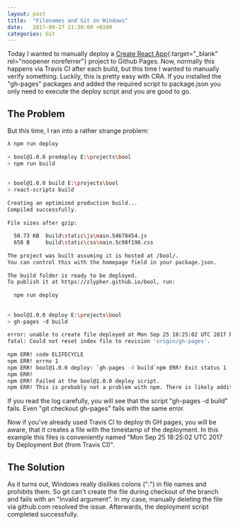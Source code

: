 ```yaml
---
layout: post
title:  "Filenames and Git on Windows"
date:   2017-09-27 21:30:00 +0100
categories: Git
---
```


Today I wanted to manually deploy a [Create React App](https://github.com/facebookincubator/create-react-app){:target="_blank" rel="noopener noreferrer"} project to Github Pages. Now, normally this happens via Travis CI after each build, but this time I wanted to manually verify something. Luckily, this is pretty easy with CRA. If you installed the "gh-pages" packages and added the required script to package.json you only need to execute the deploy script and you are good to go.

## The Problem

But this time, I ran into a rather strange problem:

```bash
λ npm run deploy                                                                                                                   
                                                                                                                                   
> bool@1.0.0 predeploy E:\projects\bool                                                                                            
> npm run build                                                                                                                    
                                                                                                                                   
                                                                                                                                   
> bool@1.0.0 build E:\projects\bool                                                                                                
> react-scripts build                                                                                                              
                                                                                                                                   
Creating an optimized production build...                                                                                          
Compiled successfully.                                                                                                             
                                                                                                                                   
File sizes after gzip:                                                                                                             
                                                                                                                                   
  50.73 KB  build\static\js\main.54678454.js                                                                                       
  658 B     build\static\css\main.5c98f198.css                                                                                     
                                                                                                                                   
The project was built assuming it is hosted at /bool/.                                                                             
You can control this with the homepage field in your package.json.                                                                 
                                                                                                                                   
The build folder is ready to be deployed.                                                                                          
To publish it at https://zlypher.github.io/bool, run:                                                                              
                                                                                                                                   
  npm run deploy                                                                                                                   
                                                                                                                                   
                                                                                                                                   
> bool@1.0.0 deploy E:\projects\bool                                                                                               
> gh-pages -d build                                                                                                                
                                                                                                                                   
error: unable to create file deployed at Mon Sep 25 18:25:02 UTC 2017 by Deployment Bot (from Travis CI): Invalid argument         
fatal: Could not reset index file to revision 'origin/gh-pages'.                                                                   
                                                                                                                                   
npm ERR! code ELIFECYCLE                                                                                                           
npm ERR! errno 1                                                                                                                   
npm ERR! bool@1.0.0 deploy: `gh-pages -d build`npm ERR! Exit status 1                                                              
npm ERR!                                                                                                                           
npm ERR! Failed at the bool@1.0.0 deploy script.                                                                                   
npm ERR! This is probably not a problem with npm. There is likely additional logging output above.                                 
```

If you read the log carefully, you will see that the script "gh-pages -d build" fails. Even "git checkout gh-pages" fails with the same error.

Now if you've already used Travis CI to deploy th GH pages, you will be aware, that it creates a file with the timestamp of the deployment. In this example this files is conveniently named "Mon Sep 25 18:25:02 UTC 2017 by Deployment Bot (from Travis CI)".

## The Solution

As it turns out, Windows really dislikes colons (":") in file names and prohibits them. So git can't create the file during checkout of the branch and fails with an "Invalid argument". In my case, manually deleting the file via github.com resolved the issue. Afterwards, the deployment script completed successfully.